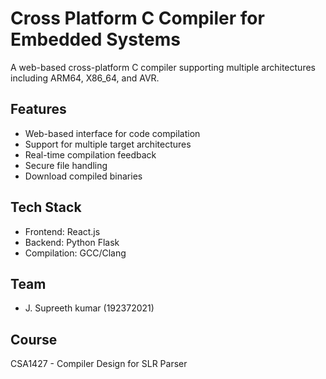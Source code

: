 # Cross Platform C Compiler for Embedded Systems

A web-based cross-platform C compiler supporting multiple architectures including ARM64, X86_64, and AVR.

## Features
- Web-based interface for code compilation
- Support for multiple target architectures
- Real-time compilation feedback
- Secure file handling
- Download compiled binaries

## Tech Stack
- Frontend: React.js
- Backend: Python Flask
- Compilation: GCC/Clang

## Team
- J. Supreeth kumar (192372021)

## Course
CSA1427 - Compiler Design for SLR Parser